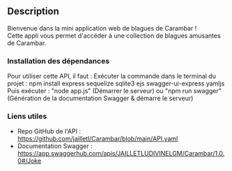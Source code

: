 ## Description

Bienvenue dans la mini application web de blagues de Carambar !<br>
Cette appli vous permet d'accéder à une collection de blagues amusantes de Carambar.<br>

### Installation des dépendances

Pour utiliser cette API, il faut :
Exécuter la commande dans le terminal du projet : npm install express sequelize sqlite3 ejs swagger-ui-express yamljs<br>
Puis exécuter : "node app.js" (Démarrer le serveur) ou "npm run swagger" (Génération de la documentation Swagger & démarre le serveur)<br>

### Liens utiles

- Repo GitHub de l'API : https://github.com/jailletl/Carambar/blob/main/API.yaml <br>
- Documentation Swagger : https://app.swaggerhub.com/apis/JAILLETLUDIVINELGM/Carambar/1.0.0#/Joke
